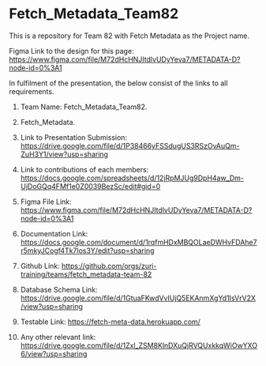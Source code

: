 # Fetch_Metadata_Team82
This is a repository for Team 82 with Fetch Metadata as the Project name.


Figma Link to the design for this page: 
https://www.figma.com/file/M72dHcHNJItdlvUDyYeva7/METADATA-D?node-id=0%3A1


In fulfilment of the presentation, the below consist of the links to all requirements.

1. Team Name: Fetch_Metadata_Team82.

2. Fetch_Metadata.

3. Link to Presentation Submission: https://drive.google.com/file/d/1P38466yFSSdugUS3RSzOvAuQm-ZuH3Y1/view?usp=sharing

4. Link to contributions of each members: https://docs.google.com/spreadsheets/d/12jRpMJUg9DpH4aw_Dm-UjDoGQq4FMf1e0Z0039BezSc/edit#gid=0

5. Figma File Link: https://www.figma.com/file/M72dHcHNJItdlvUDyYeva7/METADATA-D?node-id=0%3A1

6. Documentation Link: https://docs.google.com/document/d/1rqfmHDxMBQOLaeDWHvFDAhe7r5mkyJCogf4Tk7los3Y/edit?usp=sharing

7. Github Link: https://github.com/orgs/zuri-training/teams/fetch_metadata-team-82

8. Database Schema Link: https://drive.google.com/file/d/1GtuaFKwdVvIUjQ5EKAnmXgYd1IsVrV2X/view?usp=sharing

9. Testable Link: https://fetch-meta-data.herokuapp.com/

10. Any other relevant link: https://drive.google.com/file/d/1Zxl_ZSM8KlnDXuQjRVQUxkkqWiOwYXO6/view?usp=sharing
